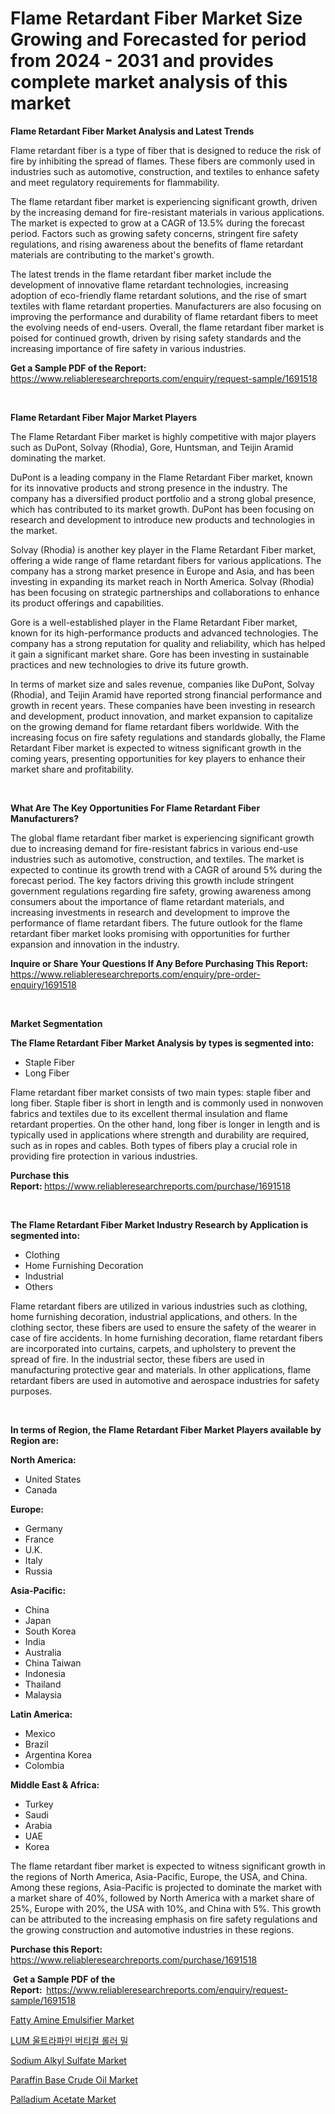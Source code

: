 <p><h1>Flame Retardant Fiber Market Size Growing and Forecasted for period from 2024 - 2031 and provides complete market analysis of this market</h1></p><p><strong>Flame Retardant Fiber Market Analysis and Latest Trends</strong></p>
<p><p>Flame retardant fiber is a type of fiber that is designed to reduce the risk of fire by inhibiting the spread of flames. These fibers are commonly used in industries such as automotive, construction, and textiles to enhance safety and meet regulatory requirements for flammability.</p><p>The flame retardant fiber market is experiencing significant growth, driven by the increasing demand for fire-resistant materials in various applications. The market is expected to grow at a CAGR of 13.5% during the forecast period. Factors such as growing safety concerns, stringent fire safety regulations, and rising awareness about the benefits of flame retardant materials are contributing to the market's growth.</p><p>The latest trends in the flame retardant fiber market include the development of innovative flame retardant technologies, increasing adoption of eco-friendly flame retardant solutions, and the rise of smart textiles with flame retardant properties. Manufacturers are also focusing on improving the performance and durability of flame retardant fibers to meet the evolving needs of end-users. Overall, the flame retardant fiber market is poised for continued growth, driven by rising safety standards and the increasing importance of fire safety in various industries.</p></p>
<p><strong>Get a Sample PDF of the Report:&nbsp;</strong> <a href="https://www.reliableresearchreports.com/enquiry/request-sample/1691518">https://www.reliableresearchreports.com/enquiry/request-sample/1691518</a></p>
<p>&nbsp;</p>
<p><strong>Flame Retardant Fiber Major Market Players</strong></p>
<p><p>The Flame Retardant Fiber market is highly competitive with major players such as DuPont, Solvay (Rhodia), Gore, Huntsman, and Teijin Aramid dominating the market. </p><p>DuPont is a leading company in the Flame Retardant Fiber market, known for its innovative products and strong presence in the industry. The company has a diversified product portfolio and a strong global presence, which has contributed to its market growth. DuPont has been focusing on research and development to introduce new products and technologies in the market.</p><p>Solvay (Rhodia) is another key player in the Flame Retardant Fiber market, offering a wide range of flame retardant fibers for various applications. The company has a strong market presence in Europe and Asia, and has been investing in expanding its market reach in North America. Solvay (Rhodia) has been focusing on strategic partnerships and collaborations to enhance its product offerings and capabilities.</p><p>Gore is a well-established player in the Flame Retardant Fiber market, known for its high-performance products and advanced technologies. The company has a strong reputation for quality and reliability, which has helped it gain a significant market share. Gore has been investing in sustainable practices and new technologies to drive its future growth.</p><p>In terms of market size and sales revenue, companies like DuPont, Solvay (Rhodia), and Teijin Aramid have reported strong financial performance and growth in recent years. These companies have been investing in research and development, product innovation, and market expansion to capitalize on the growing demand for flame retardant fibers worldwide. With the increasing focus on fire safety regulations and standards globally, the Flame Retardant Fiber market is expected to witness significant growth in the coming years, presenting opportunities for key players to enhance their market share and profitability.</p></p>
<p>&nbsp;</p>
<p><strong>What Are The Key Opportunities For Flame Retardant Fiber Manufacturers?</strong></p>
<p><p>The global flame retardant fiber market is experiencing significant growth due to increasing demand for fire-resistant fabrics in various end-use industries such as automotive, construction, and textiles. The market is expected to continue its growth trend with a CAGR of around 5% during the forecast period. The key factors driving this growth include stringent government regulations regarding fire safety, growing awareness among consumers about the importance of flame retardant materials, and increasing investments in research and development to improve the performance of flame retardant fibers. The future outlook for the flame retardant fiber market looks promising with opportunities for further expansion and innovation in the industry.</p></p>
<p><strong>Inquire or Share Your Questions If Any Before Purchasing This Report:</strong> <a href="https://www.reliableresearchreports.com/enquiry/pre-order-enquiry/1691518">https://www.reliableresearchreports.com/enquiry/pre-order-enquiry/1691518</a></p>
<p>&nbsp;</p>
<p><strong>Market Segmentation</strong></p>
<p><strong>The Flame Retardant Fiber Market Analysis by types is segmented into:</strong></p>
<p><ul><li>Staple Fiber</li><li>Long Fiber</li></ul></p>
<p><p>Flame retardant fiber market consists of two main types: staple fiber and long fiber. Staple fiber is short in length and is commonly used in nonwoven fabrics and textiles due to its excellent thermal insulation and flame retardant properties. On the other hand, long fiber is longer in length and is typically used in applications where strength and durability are required, such as in ropes and cables. Both types of fibers play a crucial role in providing fire protection in various industries.</p></p>
<p><strong>Purchase this Report:&nbsp;</strong><a href="https://www.reliableresearchreports.com/purchase/1691518">https://www.reliableresearchreports.com/purchase/1691518</a></p>
<p>&nbsp;</p>
<p><strong>The Flame Retardant Fiber Market Industry Research by Application is segmented into:</strong></p>
<p><ul><li>Clothing</li><li>Home Furnishing Decoration</li><li>Industrial</li><li>Others</li></ul></p>
<p><p>Flame retardant fibers are utilized in various industries such as clothing, home furnishing decoration, industrial applications, and others. In the clothing sector, these fibers are used to ensure the safety of the wearer in case of fire accidents. In home furnishing decoration, flame retardant fibers are incorporated into curtains, carpets, and upholstery to prevent the spread of fire. In the industrial sector, these fibers are used in manufacturing protective gear and materials. In other applications, flame retardant fibers are used in automotive and aerospace industries for safety purposes.</p></p>
<p>&nbsp;</p>
<p><strong>In terms of Region, the Flame Retardant Fiber Market Players available by Region are:</strong></p>
<p>
    <p> <strong> North America: </strong>
        <ul>
            <li>United States</li>
            <li>Canada</li>
        </ul>
        </p> 
    <p> <strong> Europe: </strong>
        <ul>
            <li>Germany</li>
            <li>France</li>
            <li>U.K.</li>
            <li>Italy</li>
            <li>Russia</li>
        </ul>
        </p> 
    <p> <strong> Asia-Pacific: </strong>
        <ul>
            <li>China</li>
            <li>Japan</li>
            <li>South Korea</li>
            <li>India</li>
            <li>Australia</li>
            <li>China Taiwan</li>
            <li>Indonesia</li>
            <li>Thailand</li>
            <li>Malaysia</li>
        </ul>
        </p> 
    <p> <strong> Latin America: </strong>
        <ul>
            <li>Mexico</li>
            <li>Brazil</li>
            <li>Argentina Korea</li>
            <li>Colombia</li>
        </ul>
        </p> 
    <p> <strong> Middle East & Africa: </strong>
        <ul>
            <li>Turkey</li>
            <li>Saudi</li>
            <li>Arabia</li>
            <li>UAE</li>
            <li>Korea</li>
        </ul>
    </p>
    </p>
<p><p>The flame retardant fiber market is expected to witness significant growth in the regions of North America, Asia-Pacific, Europe, the USA, and China. Among these regions, Asia-Pacific is projected to dominate the market with a market share of 40%, followed by North America with a market share of 25%, Europe with 20%, the USA with 10%, and China with 5%. This growth can be attributed to the increasing emphasis on fire safety regulations and the growing construction and automotive industries in these regions.</p></p>
<p><strong>Purchase this Report: </strong><a href="https://www.reliableresearchreports.com/purchase/1691518">https://www.reliableresearchreports.com/purchase/1691518</a></p>
<p>&nbsp;<strong>Get a Sample PDF of the Report:&nbsp;&nbsp;</strong><a href="https://www.reliableresearchreports.com/enquiry/request-sample/1691518">https://www.reliableresearchreports.com/enquiry/request-sample/1691518</a></p>
<p><strong></strong></p>
<p><p><a href="https://issuu.com/reportprime-2/docs/fatty-amine-emulsifier-market-size-2030.pptx">Fatty Amine Emulsifier Market</a></p><p><a href="https://medium.com/@maksymilianbaran1901/lum-%EC%B4%88%EB%AF%B8%EC%84%B8-%EC%88%98%EC%A7%81-%EB%A1%A4%EB%9F%AC-%EB%B0%80-%EC%8B%9C%EC%9E%A5-%EB%B6%84%EC%84%9D-%EA%B7%B8-%EC%84%B1%EC%9E%A5%EB%A5%A0-%EC%8B%9C%EC%9E%A5-%EC%84%B8%EB%B6%84%ED%99%94-%EB%B0%8F-%EC%84%B8%EA%B3%84-%EC%82%B0%EC%97%85-%EA%B0%9C%EC%9A%94-3924ffab2ff3">LUM 울트라파인 버티컬 롤러 밀</a></p><p><a href="https://issuu.com/reportprime-2/docs/sodium-alkyl-sulfate-market-size-2030.pptx">Sodium Alkyl Sulfate Market</a></p><p><a href="https://github.com/okotobwrhuteie/Market-Research-Report-List-1/blob/main/paraffin-base-crude-oil-market.md">Paraffin Base Crude Oil Market</a></p><p><a href="https://github.com/myacatherineblakecaczo9vcsw/Market-Research-Report-List-1/blob/main/palladium-acetate-market.md">Palladium Acetate Market</a></p></p>